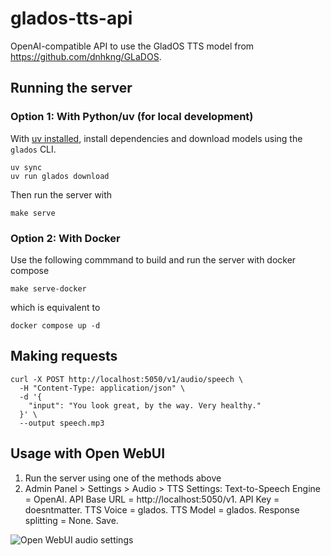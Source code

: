 # glados-tts-api

OpenAI-compatible API to use the GladOS TTS model from https://github.com/dnhkng/GLaDOS.

## Running the server

### Option 1: With Python/uv (for local development)

With [uv installed](https://docs.astral.sh/uv/getting-started/installation/), install dependencies and download models using the `glados` CLI.

```
uv sync
uv run glados download
```

Then run the server with

```
make serve
```

### Option 2: With Docker

Use the following commmand to build and run the server with docker compose

```
make serve-docker
```

which is equivalent to

```
docker compose up -d
```

## Making requests

```console
curl -X POST http://localhost:5050/v1/audio/speech \
  -H "Content-Type: application/json" \
  -d '{
    "input": "You look great, by the way. Very healthy."
  }' \
  --output speech.mp3
```

## Usage with Open WebUI

1. Run the server using one of the methods above
1. Admin Panel > Settings > Audio > TTS Settings: Text-to-Speech Engine = OpenAI. API Base URL = http://localhost:5050/v1. API Key = doesntmatter. TTS Voice = glados. TTS Model = glados. Response splitting = None. Save.

![Open WebUI audio settings](https://github.com/user-attachments/assets/5753dcab-463d-478b-b7c2-9d33432f56ca)
